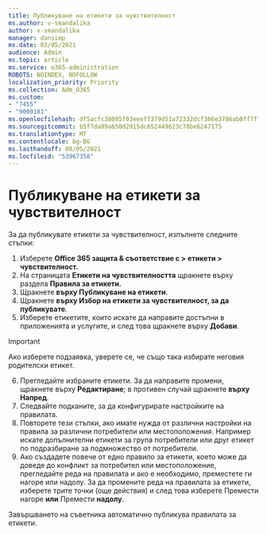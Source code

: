 ```yaml
---
title: Публикуване на етикети за чувствителност
ms.author: v-smandalika
author: v-smandalika
manager: dansimp
ms.date: 03/05/2021
audience: Admin
ms.topic: article
ms.service: o365-administration
ROBOTS: NOINDEX, NOFOLLOW
localization_priority: Priority
ms.collection: Adm_O365
ms.custom:
- "7455"
- "9000181"
ms.openlocfilehash: df5acfc38095f03eeeff379d51a72332dcf366e3786ab0ff7ffcd655cbafd1cf
ms.sourcegitcommit: b5f7da89a650d2915dc652449623c78be6247175
ms.translationtype: MT
ms.contentlocale: bg-BG
ms.lasthandoff: 08/05/2021
ms.locfileid: "53967358"
---
```

# <a name="publish-sensitivity-labels"></a>Публикуване на етикети за чувствителност

За да публикувате етикети за чувствителност, изпълнете следните стъпки:

1. Изберете **Office 365 защита & съответствие с > етикети > чувствителност.**
2. На страницата **Етикети на чувствителността** щракнете върху раздела **Правила за етикети.**
3. Щракнете **върху Публикуване на етикети**.
4. Щракнете **върху Избор на етикети за чувствителност, за да публикувате**. 
5. Изберете етикетите, които искате да направите достъпни в приложенията и услугите, и след това щракнете върху **Добави**.
> [!IMPORTANT]
> Ако изберете подзаявка, уверете се, че също така избирате неговия родителски етикет.
6. Прегледайте избраните етикети. За да направите промени, щракнете върху **Редактиране**; в противен случай щракнете **върху Напред**.
7. Следвайте подканите, за да конфигурирате настройките на правилата.
8. Повторете тези стъпки, ако имате нужда от различни настройки на правила за различни потребители или местоположения. Например искате допълнителни етикети за група потребители или друг етикет по подразбиране за подмножество от потребители.
9. Ако създадете повече от едно правило за етикети, което може да доведе до конфликт за потребител или местоположение, прегледайте реда на правилата и ако е необходимо, преместете ги нагоре или надолу. За да промените реда на правилата за етикети, изберете трите точки (още действия) и след това изберете Премести нагоре **или** Премести **надолу**.

Завършването на съветника автоматично публикува правилата за етикети.

